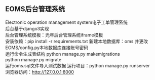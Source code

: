 ## EOMS后台管理系统
Electronic operation management system电子工单管理系统  
后台基于django3实现  
后台管理系统模板：光年后台管理系统iframe模板  
安装依赖：pip install -r requirements.txt 
新建本地数据库：oms 并更改EOMS/config.py本地数据库连接账号密码  
运行命令生成表结构
python manage.py makemigrations  
python manage.py migrate  
运行oms.sql文件导入测试数据
运行项目：python manage.py runserver  
浏览器访问：http://127.0.0.1:8000